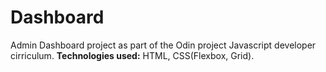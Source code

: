 # Dashboard

Admin Dashboard project as part of the Odin project Javascript developer cirriculum.
**Technologies used:** HTML, CSS(Flexbox, Grid).
